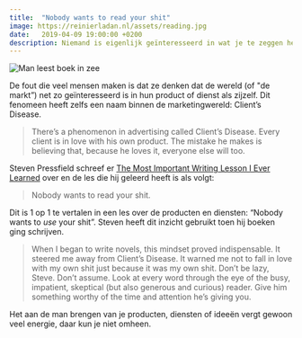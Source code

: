 ```yaml
---
title:  "Nobody wants to read your shit"
image: https://reinierladan.nl/assets/reading.jpg
date:   2019-04-09 19:00:00 +0200
description: Niemand is eigenlijk geïnteresseerd in wat je te zeggen hebt. Best ironisch, ik weet het.
---
```


![Man leest boek in zee](https://reinierladan.nl/assets/reading.jpg)

De fout die veel mensen maken is dat ze denken dat de wereld (of "de markt”) net zo geïnteresseerd is in hun product of dienst als zijzelf. Dit fenomeen heeft zelfs een naam binnen de marketingwereld: Client’s Disease.

> There’s a phenomenon in advertising called Client’s Disease. Every client is in love with his own product. The mistake he makes is believing that, because he loves it, everyone else will too.

Steven Pressfield schreef er [The Most Important Writing Lesson I Ever Learned](https://stevenpressfield.com/2009/10/writing-wednesdays-2-the-most-important-writing-lession-i-ever-learned/) over en de les die hij geleerd heeft is als volgt:

> Nobody wants to read your shit.

Dit is 1 op 1 te vertalen in een les over de producten en diensten: “Nobody wants to _use_ your shit”. Steven heeft dit inzicht gebruikt toen hij boeken ging schrijven.

> When I began to write novels, this mindset proved indispensable. It steered me away from Client’s Disease. It warned me not to fall in love with my own shit just because it was my own shit. Don’t be lazy, Steve. Don’t assume. Look at every word through the eye of the busy, impatient, skeptical (but also generous and curious) reader. Give him something worthy of the time and attention he’s giving you.

Het aan de man brengen van je producten, diensten of ideeën vergt gewoon veel energie, daar kun je niet omheen. 